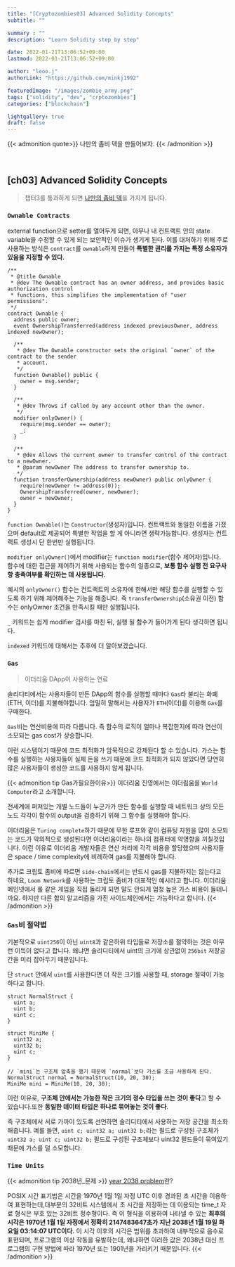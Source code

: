```yaml
---
title: "[Cryptozombies03] Advanced Solidity Concepts"
subtitle: ""

summary : ""
description: "Learn Solidity step by step"

date: 2022-01-21T13:06:52+09:00
lastmod: 2022-01-21T13:06:52+09:00

author: "leoo.j"
authorLink: "https://github.com/minkj1992"

featuredImage: "/images/zombie_army.png"
tags: ["solidity", "dev", "crptozombies"]
categories: ["blockchain"]

lightgallery: true
draft: false
---
```



{{< admonition quote>}}
나만의 좀비 덱을 만들어보자.
{{< /admonition >}}

<!--more-->
<br/>



## [ch03] Advanced Solidity Concepts
> 챕터3를 통과하게 되면 [나만의 좀비 덱](https://share.cryptozombies.io/en/lesson/3/share/leoo?id=Y3p8MTcwMTU4)을 가지게 됩니다.

### `Ownable Contracts`

external function으로 setter를 열어두게 되면, 아무나 내 컨트랙트 안의 state variable을 수정할 수 있게 되는 보안적인 이슈가 생기게 된다. 이를 대처하기 위해 주로 사용하는 방식은 `contract`를 `ownable`하게 만들어 **특별한 권리를 가지는 특정 소유자가 있음을 지정할 수 있다.**
 
```sol
/**
 * @title Ownable
 * @dev The Ownable contract has an owner address, and provides basic authorization control
 * functions, this simplifies the implementation of "user permissions".
 */
contract Ownable {
  address public owner;
  event OwnershipTransferred(address indexed previousOwner, address indexed newOwner);

  /**
   * @dev The Ownable constructor sets the original `owner` of the contract to the sender
   * account.
   */
  function Ownable() public {
    owner = msg.sender;
  }

  /**
   * @dev Throws if called by any account other than the owner.
   */
  modifier onlyOwner() {
    require(msg.sender == owner);
    _;
  }

  /**
   * @dev Allows the current owner to transfer control of the contract to a newOwner.
   * @param newOwner The address to transfer ownership to.
   */
  function transferOwnership(address newOwner) public onlyOwner {
    require(newOwner != address(0));
    OwnershipTransferred(owner, newOwner);
    owner = newOwner;
  }
}
```

`function Ownable()`는 `Constructor`(생성자)입니다. 컨트랙트와 동일한 이름을 가졌으며 default로 제공되어 특별한 작업을 할 게 아니라면 생략가능합니다. 생성자는 컨트랙트 생성시 단 한번만 실행됩니다.

`modifier onlyOwner()`에서 modifier는 `function modifier`(함수 제어자)입니다. 함수에 대한 접근을 제어하기 위해 사용되는 함수의 일종으로, **보통 함수 실행 전 요구사항 충족여부를 확인하는 데 사용됩니다.**

예시의 `onlyOwner()` 함수는 컨트랙트의 소유자에 한해서만 해당 함수를 실행할 수 있도록 하기 위해 제어해주는 기능을 해줍니다. 즉 `transferOwnership`(소유권 이전) 함수는 onlyOwner 조건을 만족시킬 때만 실행됩니다.

`_` 키워드는 쉽게 modifier 검사를 마친 뒤, 실행 될 함수가 들어가게 된다 생각하면 됩니다.

`indexed` 키워드에 대해서는 추후에 더 알아보겠습니다.

### `Gas`
> 이더리움 DApp이 사용하는 연료

솔리디티에서는 사용자들이 만든 DApp의 함수를 실행할 때마다 `Gas`라 불리는 화폐(ETH, 이더)를 지불해야합니다. 엄밀히 말해서는 사용자가 `ETH`(이더)를 이용해 `Gas`를 구매한다.

`Gas`비는 연산비용에 따라 다릅니다. 즉 함수의 로직이 얼마나 복잡한지에 따라 연산이 소모되는 gas cost가 상승합니다.

이런 시스템이기 때문에 코드 최적화가 암묵적으로 강제된다 할 수 있습니다. 가스는 함수를 실행하는 사용자들이 실제 돈을 쓰기 때문에 코드 최적화가 되지 않았다면 당연히 많은 사용자들이 생성한 코드를 사용하지 않게 됩니다.


{{< admonition tip Gas가필요한이유>}}
이더리움 진영에서는 이더림움을 `World Computer`라고 소개합니다. 

전세계에 퍼져있는 개별 노드들이 누군가가 만든 함수를 실행할 때 네트워크 상의 모든 노드 각각이 함수의 output을 검증하기 위해 그 함수를 실행해야 합니다. 

이더리움은 `Turing complete`하기 때문에 무한 루프와 같이 컴퓨팅 자원을 많이 소모되는 코드가 악의적으로 생성된다면 이더리움이라는 하나의 컴퓨터에 악영향을 끼칠것입니다. 이런 이유로 이더리움 개발자들은 연산 처리에 각각 비용을 할당했으며 사용자들은 space / time complexity에 비례하여 gas를 지불해야 합니다.

추가로 크립토 좀비에 따르면 `side-chain`에서는 반드시 gas를 지불하지는 않는다고 하네요, `Loom Network`를 사용하는 크립토 좀비가 대표적인 예시라고 합니다. 
이더리움 메인넷에서 롤 같은 게임을 직접 돌리게 되면 말도 안되게 엄청 높은 가스 비용이 들테니까요. 하지만 다른 합의 알고리즘을 가진 사이드체인에서는 가능하다고 합니다. 
{{< /admonition >}}


### `Gas`비 절약법

기본적으로 `uint256`이 아닌 `uint8`과 같은하위 타입들로 저장소를 절약하는 것은 아무런 이득이 없다고 합니다. 
왜냐면 솔리디티에서 uint의 크기에 상관없이 `256bit` 저장공간을 미리 잡아두기 때문입니다.

단 `struct` 안에서 `uint`를 사용한다면 더 작은 크기를 사용할 때, storage 절약이 가능하다고 합니다.

```sol
struct NormalStruct {
  uint a;
  uint b;
  uint c;
}

struct MiniMe {
  uint32 a;
  uint32 b;
  uint c;
}

// `mini`는 구조체 압축을 했기 때문에 `normal`보다 가스를 조금 사용하게 된다.
NormalStruct normal = NormalStruct(10, 20, 30);
MiniMe mini = MiniMe(10, 20, 30); 
```

이런 이유로, **구조체 안에서는 가능한 작은 크기의 정수 타입을 쓰는 것이 좋다**고 할 수 있습니다.또한 **동일한 데이터 타입은 하나로 묶어놓는 것이 좋다**. 

즉 구조체에서 서로 가까이 있도록 선언하면 솔리디티에서 사용하는 저장 공간을 최소화해줍니다. 
예를 들면, `uint c; uint32 a; uint32 b;`라는 필드로 구성된 구조체가 `uint32 a; uint c; uint32 b;` 필드로 구성된 구조체보다 uint32 필드들이 묶여있기 때문에 가스를 덜 소모합니다. 

### `Time Units`

{{< admonition tip 2038년_문제 >}}
[year 2038 problem](https://ko.wikipedia.org/wiki/2038%EB%85%84_%EB%AC%B8%EC%A0%9C)란? 

POSIX 시간 표기법은 시간을 1970년 1월 1일 자정 UTC 이후 경과된 초 시간을 이용하여 표현하는데,대부분의 32비트 시스템에서 초 시간을 저장하는 데 이용되는 time_t 자료 형식은 부호 있는 32비트 정수형이다. 즉 이 형식을 이용하여 나타낼 수 있는 **최후의 시각은 1970년 1월 1일 자정에서 정확히 2147483647초가 지난 2038년 1월 19일 화요일 03:14:07 UTC이다.** 이 시각 이후의 시각은 범위를 초과하여 내부적으로 음수로 표현되며, 프로그램의 이상 작동을 유발하는데, 왜냐하면 이러한 값은 2038년 대신 프로그램의 구현 방법에 따라 1970년 또는 1901년을 가리키기 때문입니다.
{{< /admonition >}}